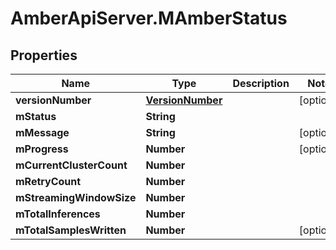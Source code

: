 # AmberApiServer.MAmberStatus

## Properties
Name | Type | Description | Notes
------------ | ------------- | ------------- | -------------
**versionNumber** | [**VersionNumber**](VersionNumber.md) |  | [optional] 
**mStatus** | **String** |  | 
**mMessage** | **String** |  | [optional] 
**mProgress** | **Number** |  | [optional] 
**mCurrentClusterCount** | **Number** |  | 
**mRetryCount** | **Number** |  | 
**mStreamingWindowSize** | **Number** |  | 
**mTotalInferences** | **Number** |  | 
**mTotalSamplesWritten** | **Number** |  | [optional] 
